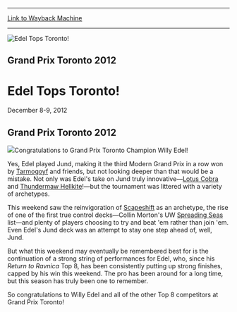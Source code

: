 
---
[Link to Wayback Machine](https://web.archive.org/web/20160924015754/http://magic.wizards.com/en/events/coverage/gptor12)

[_metadata_:description]:- "&#13; Grand Prix Toronto 2012&#13; Congratulations to Grand Prix Toronto Champion Willy Edel!"
[_metadata_:generator]:- "Drupal 7 (http://drupal.org)"
[_metadata_:node]:- "489281"
[_metadata_:source]:- "div-block-system-main"
[_metadata_:title]:- "Edel Tops Toronto!"
[_metadata_:wayback_capture_timestamp]:- "2016-09-24 01:57:54"
[_metadata_:wayback_raw_url]:- "https://web.archive.org/web/20160924015754id_/http://magic.wizards.com/en/events/coverage/gptor12"
[_metadata_:wayback_url]:- "http://magic.wizards.com/en/events/coverage/gptor12"
---







![Edel Tops Toronto!](https://media.magic.wizards.com/images/banner/large_1_4.jpg)





Grand Prix Toronto 2012
-----------------------


Edel Tops Toronto!
==================




December 8-9, 2012












Grand Prix Toronto 2012
-----------------------


![](https://media.magic.wizards.com/image_legacy_migration/mtg/images/daily/events/gptor12/willy_edel_champion620.jpg)Congratulations to Grand Prix Toronto Champion Willy Edel!


Yes, Edel played Jund, making it the third Modern Grand Prix in a row won by [Tarmogoyf](http://gatherer.wizards.com/Pages/Card/Details.aspx?name=Tarmogoyf) and friends, but not looking deeper than that would be a mistake. Not only was Edel's take on Jund truly innovative—[Lotus Cobra](http://gatherer.wizards.com/Pages/Card/Details.aspx?name=Lotus+Cobra) and [Thundermaw Hellkite](http://gatherer.wizards.com/Pages/Card/Details.aspx?name=Thundermaw+Hellkite)!—but the tournament was littered with a variety of archetypes.


This weekend saw the reinvigoration of [Scapeshift](http://gatherer.wizards.com/Pages/Card/Details.aspx?name=Scapeshift) as an archetype, the rise of one of the first true control decks—Collin Morton's UW [Spreading Seas](http://gatherer.wizards.com/Pages/Card/Details.aspx?name=Spreading+Seas) list—and plenty of players choosing to try and beat 'em rather than join 'em. Even Edel's Jund deck was an attempt to stay one step ahead of, well, Jund.


But what this weekend may eventually be remembered best for is the continuation of a strong string of performances for Edel, who, since his *Return to Ravnica* Top 8, has been consistently putting up strong finishes, capped by his win this weekend. The pro has been around for a long time, but this season has truly been one to remember.


So congratulations to Willy Edel and all of the other Top 8 competitors at Grand Prix Toronto!


  

 


